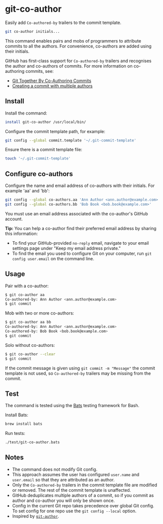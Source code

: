 # git-co-author

Easily add `Co-authored-by` trailers to the commit template.

```bash
git co-author initials...
```

This command enables pairs and mobs of programmers to attribute commits to all the authors. For convenience, co-authors are added using their initials.

GitHub has first-class support for `Co-authored-by` trailers and recognises the author and co-authors of commits. For more information on co-authoring commits, see:

- [Git Together By Co-Authoring Commits](https://github.community/t5/Support-Protips/Git-Together-By-Co-Authoring-Commits/ba-p/27480)
- [Creating a commit with multiple authors](https://help.github.com/en/github/committing-changes-to-your-project/creating-a-commit-with-multiple-authors)

## Install

Install the command:

```bash
install git-co-author /usr/local/bin/
```

Configure the commit template path, for example:

```bash
git config --global commit.template '~/.git-commit-template'
```

Ensure there is a commit template file:

```bash
touch '~/.git-commit-template'
```

## Configure co-authors

Configure the name and email address of co-authors with their initials. For example 'aa' and 'bb':

```bash
git config --global co-authors.aa 'Ann Author <ann.author@example.com>'
git config --global co-authors.bb 'Bob Book <bob.book@example.com>'
```

You must use an email address associated with the co-author's GitHub account.

**Tip:** You can help a co-author find their preferred email address by sharing this information:

- To find your GitHub-provided `no-reply` email, navigate to your email settings page under "Keep my email address private."
- To find the email you used to configure Git on your computer, run `git config user.email` on the command line.

## Usage

Pair with a co-author:

```bash
$ git co-author aa
Co-authored-by: Ann Author <ann.author@example.com>
$ git commit
```

Mob with two or more co-authors:

```bash
$ git co-author aa bb
Co-authored-by: Ann Author <ann.author@example.com>
Co-authored-by: Bob Book <bob.book@example.com>
$ git commit
```

Solo without co-authors:

```bash
$ git co-author --clear
$ git commit
```

If the commit message is given using `git commit -m "Message"` the commit template is not used, so `Co-authored-by` trailers may be missing from the commit.

## Test

The command is tested using the [Bats](https://github.com/sstephenson/bats) testing framework for Bash.

Install Bats:

```bash
brew install bats
```

Run tests:

```bash
./test/git-co-author.bats
```

## Notes

- The command does not modify Git config.
- This approach assumes the user has configured `user.name` and `user.email` so that they are attributed as an author.
- Only the `Co-authored-by` trailers in the commit template file are modified or removed. The rest of the commit template is unaffected.
- GitHub deduplicates multiple authors of a commit, so if you commit as author and co-author you will only be shown once.
- Config in the current Git repo takes precedence over global Git config. To set config for one repo use the `git config --local` option.
- Inspired by [`git-author`](https://github.com/pivotal/git-author).
